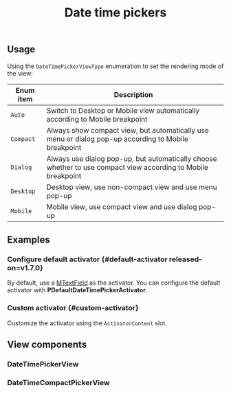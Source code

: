 ﻿---
title: Date time pickers
desc: "The **PDateTimePicker** is a date-time selection component."
tag: "Preset"
related:
  - /blazor/components/date-pickers
  - /blazor/components/time-pickers
  - /blazor/components/date-digital-clock-pickers
---

## Usage

<masa-example file="Examples.components.date_time_pickers.Picker"></masa-example>

Using the `DateTimePickerViewType` enumeration to set the rendering mode of the view:

| Enum item | Description                                                                                                   |
|-----------|---------------------------------------------------------------------------------------------------------------|
| `Auto`    | Switch to Desktop or Mobile view automatically according to Mobile breakpoint                                 |
| `Compact` | Always show compact view, but automatically use menu or dialog pop-up according to Mobile breakpoint          |
| `Dialog`  | Always use dialog pop-up, but automatically choose whether to use compact view according to Mobile breakpoint |
| `Desktop` | Desktop view, use non-compact view and use menu pop-up                                                        |
| `Mobile`  | Mobile view, use compact view and use dialog pop-up                                                           |

## Examples

### Configure default activator {#default-activator released-on=v1.7.0}

By default, use a [MTextField](/blazor/components/text-fields) as the activator. You can configure the default activator with **PDefaultDateTimePickerActivator**.

<masa-example file="Examples.components.date_time_pickers.DefaultActivator"></masa-example>

### Custom activator {#custom-activator}

Customize the activator using the `ActivatorContent` slot.

<masa-example file="Examples.components.date_time_pickers.CustomActivator"></masa-example>

## View components

### DateTimePickerView

<masa-example file="Examples.components.date_time_pickers.Default"></masa-example>

### DateTimeCompactPickerView

<masa-example file="Examples.components.date_time_pickers.Compact"></masa-example>
